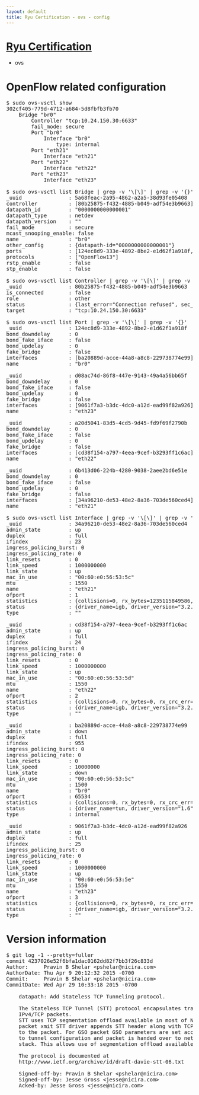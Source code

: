 ```yaml
---
layout: default
title: Ryu Certification - ovs - config
---
```

# [Ryu Certification](http://osrg.github.io/ryu/certification.html)
* ovs 

# OpenFlow related configuration
<pre>
$ sudo ovs-vsctl show
302cf405-779d-4712-a684-5d8fbfb3fb70
    Bridge "br0"
        Controller "tcp:10.24.150.30:6633"
        fail_mode: secure
        Port "br0"
            Interface "br0"
                type: internal
        Port "eth21"
            Interface "eth21"
        Port "eth22"
            Interface "eth22"
        Port "eth23"
            Interface "eth23"

$ sudo ovs-vsctl list Bridge | grep -v '\[\]' | grep -v '{}'
_uuid               : 5a68feac-2a95-4862-a2a5-38d93fe05408
controller          : [80b25875-f432-4885-b049-adf54e3b9663]
datapath_id         : "0000000000000001"
datapath_type       : netdev
datapath_version    : "<built-in>"
fail_mode           : secure
mcast_snooping_enable: false
name                : "br0"
other_config        : {datapath-id="0000000000000001"}
ports               : [124ec8d9-333e-4892-8be2-e1d62f1a918f, 6b413d06-224b-4280-9038-2aee2bd6e51e, a20d5041-83d5-4cd5-9d45-fd9f69f2790b, d08ac74d-86f8-447e-9143-49a4a56bb65f]
protocols           : ["OpenFlow13"]
rstp_enable         : false
stp_enable          : false

$ sudo ovs-vsctl list Controller | grep -v '\[\]' | grep -v '{}'
_uuid               : 80b25875-f432-4885-b049-adf54e3b9663
is_connected        : false
role                : other
status              : {last_error="Connection refused", sec_since_connect="656", sec_since_disconnect="2", state=BACKOFF}
target              : "tcp:10.24.150.30:6633"

$ sudo ovs-vsctl list Port | grep -v '\[\]' | grep -v '{}'
_uuid               : 124ec8d9-333e-4892-8be2-e1d62f1a918f
bond_downdelay      : 0
bond_fake_iface     : false
bond_updelay        : 0
fake_bridge         : false
interfaces          : [ba20889d-acce-44a8-a8c8-229738774e99]
name                : "br0"

_uuid               : d08ac74d-86f8-447e-9143-49a4a56bb65f
bond_downdelay      : 0
bond_fake_iface     : false
bond_updelay        : 0
fake_bridge         : false
interfaces          : [9061f7a3-b3dc-4dc0-a12d-ead99f82a926]
name                : "eth23"

_uuid               : a20d5041-83d5-4cd5-9d45-fd9f69f2790b
bond_downdelay      : 0
bond_fake_iface     : false
bond_updelay        : 0
fake_bridge         : false
interfaces          : [cd38f154-a797-4eea-9cef-b3293ff1c6ac]
name                : "eth22"

_uuid               : 6b413d06-224b-4280-9038-2aee2bd6e51e
bond_downdelay      : 0
bond_fake_iface     : false
bond_updelay        : 0
fake_bridge         : false
interfaces          : [34a96210-de53-48e2-8a36-703de560ced4]
name                : "eth21"

$ sudo ovs-vsctl list Interface | grep -v '\[\]' | grep -v '{}'
_uuid               : 34a96210-de53-48e2-8a36-703de560ced4
admin_state         : up
duplex              : full
ifindex             : 23
ingress_policing_burst: 0
ingress_policing_rate: 0
link_resets         : 0
link_speed          : 1000000000
link_state          : up
mac_in_use          : "00:60:e0:56:53:5c"
mtu                 : 1550
name                : "eth21"
ofport              : 1
statistics          : {collisions=0, rx_bytes=1235115849586, rx_crc_err=0, rx_dropped=0, rx_errors=0, rx_frame_err=0, rx_over_err=0, rx_packets=823802149, tx_bytes=0, tx_dropped=0, tx_errors=0, tx_packets=0}
status              : {driver_name=igb, driver_version="3.2.10-k", firmware_version="2.10-9"}
type                : ""

_uuid               : cd38f154-a797-4eea-9cef-b3293ff1c6ac
admin_state         : up
duplex              : full
ifindex             : 24
ingress_policing_burst: 0
ingress_policing_rate: 0
link_resets         : 0
link_speed          : 1000000000
link_state          : up
mac_in_use          : "00:60:e0:56:53:5d"
mtu                 : 1550
name                : "eth22"
ofport              : 2
statistics          : {collisions=0, rx_bytes=0, rx_crc_err=0, rx_dropped=0, rx_errors=0, rx_frame_err=0, rx_over_err=0, rx_packets=0, tx_bytes=631731113608, tx_dropped=0, tx_errors=0, tx_packets=421327045}
status              : {driver_name=igb, driver_version="3.2.10-k", firmware_version="2.10-9"}
type                : ""

_uuid               : ba20889d-acce-44a8-a8c8-229738774e99
admin_state         : down
duplex              : full
ifindex             : 955
ingress_policing_burst: 0
ingress_policing_rate: 0
link_resets         : 0
link_speed          : 10000000
link_state          : down
mac_in_use          : "00:60:e0:56:53:5c"
mtu                 : 1500
name                : "br0"
ofport              : 65534
statistics          : {collisions=0, rx_bytes=0, rx_crc_err=0, rx_dropped=0, rx_errors=0, rx_frame_err=0, rx_over_err=0, rx_packets=0, tx_bytes=0, tx_dropped=0, tx_errors=0, tx_packets=0}
status              : {driver_name=tun, driver_version="1.6", firmware_version="N/A"}
type                : internal

_uuid               : 9061f7a3-b3dc-4dc0-a12d-ead99f82a926
admin_state         : up
duplex              : full
ifindex             : 25
ingress_policing_burst: 0
ingress_policing_rate: 0
link_resets         : 0
link_speed          : 1000000000
link_state          : up
mac_in_use          : "00:60:e0:56:53:5e"
mtu                 : 1550
name                : "eth23"
ofport              : 3
statistics          : {collisions=0, rx_bytes=0, rx_crc_err=0, rx_dropped=0, rx_errors=0, rx_frame_err=0, rx_over_err=0, rx_packets=0, tx_bytes=43563255000, tx_dropped=0, tx_errors=0, tx_packets=29042170}
status              : {driver_name=igb, driver_version="3.2.10-k", firmware_version="2.10-9"}
type                : ""
</pre>

# Version information
<pre>
$ git log -1 --pretty=fuller
commit 4237026e52f6bfa1dac0162dd82f7bb3f26c833d
Author:     Pravin B Shelar &lt;pshelar@nicira.com&gt;
AuthorDate: Thu Apr 9 20:12:32 2015 -0700
Commit:     Pravin B Shelar &lt;pshelar@nicira.com&gt;
CommitDate: Wed Apr 29 10:33:18 2015 -0700

    datapath: Add Stateless TCP Tunneling protocol.
    
    The Stateless TCP Tunnel &#40;STT&#41; protocol encapsulates traffic in
    IPv4/TCP packets.
    STT uses TCP segmentation offload available in most of NIC. On
    packet xmit STT driver appends STT header along with TCP header
    to the packet. For GSO packet GSO parameters are set according
    to tunnel configuration and packet is handed over to networking
    stack. This allows use of segmentation offload available in NICs
    
    The protocol is documented at
    http://www.ietf.org/archive/id/draft-davie-stt-06.txt
    
    Signed-off-by: Pravin B Shelar &lt;pshelar@nicira.com&gt;
    Signed-off-by: Jesse Gross &lt;jesse@nicira.com&gt;
    Acked-by: Jesse Gross &lt;jesse@nicira.com&gt;
</pre>
